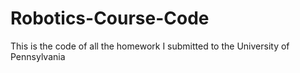 # Robotics-Course-Code
This is the code of all the homework I submitted to the University of Pennsylvania
